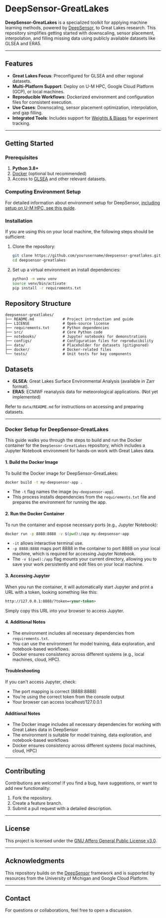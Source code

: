 # DeepSensor-GreatLakes  

**DeepSensor-GreatLakes** is a specialized toolkit for applying machine learning methods, powered by [DeepSensor](https://deepsensor.readthedocs.io/), to Great Lakes research. This repository simplifies getting started with downscaling, sensor placement, interpolation, and filling missing data using publicly available datasets like GLSEA and ERA5.  

---

## Features  
- **Great Lakes Focus**: Preconfigured for GLSEA and other regional datasets.  
- **Multi-Platform Support**: Deploy on U-M HPC, Google Cloud Platform (GCP), or local machines.  
- **Reproducible Workflows**: Dockerized environment and configuration files for consistent execution.  
- **Use Cases**: Downscaling, sensor placement optimization, interpolation, and gap filling.  
- **Integrated Tools**: Includes support for [Weights & Biases](https://wandb.ai) for experiment tracking.  

---

## Getting Started  

### Prerequisites  
1. **Python 3.8+**  
2. [Docker](https://www.docker.com/get-started) (optional but recommended)  
3. Access to [GLSEA](https://www.glerl.noaa.gov/data/) and other relevant datasets.  

### Computing Environment Setup
For detailed information about environment setup for DeepSensor, [including setup on U-M HPC, see this guide](docs/ENVIRONMENT_SETUP.md).

### Installation  
If you are using this on your local machine, the following steps should be sufficient:

1. Clone the repository:  
   ```bash  
   git clone https://github.com/yourusername/deepsensor-greatlakes.git  
   cd deepsensor-greatlakes  
   ```
2. Set up a virtual environment an install dependencies:
   ```bash
   python3 -m venv venv  
   source venv/bin/activate  
   pip install -r requirements.txt  
   ```

## Repository Structure

```
deepsensor-greatlakes/  
├── README.md             # Project introduction and guide  
├── LICENSE               # Open-source license  
├── requirements.txt      # Python dependencies  
├── src/                  # Core Python code  
├── notebooks/            # Jupyter notebooks for demonstrations  
├── configs/              # Configuration files for reproducibility  
├── data/                 # Placeholder for datasets (gitignored)  
├── docker/               # Docker-related files  
└── tests/                # Unit tests for key components 
```

## Datasets  
- **GLSEA**: Great Lakes Surface Environmental Analysis (available in Zarr format).  
- **ERA5**: ECMWF reanalysis data for meteorological applications.  (Not yet implemented)

Refer to `data/README.md` for instructions on accessing and preparing datasets.  

---

### Docker Setup for DeepSensor-GreatLakes

This guide walks you through the steps to build and run the Docker container for the `DeepSensor-GreatLakes` repository, which includes a Jupyter Notebook environment for hands-on work with Great Lakes data.

#### **1. Build the Docker Image**

To build the Docker image for DeepSensor-GreatLakes:

```bash
docker build -t my-deepsensor-app .
```

* The `-t` flag names the image (`my-deepsensor-app`).
* This process installs dependencies from the `requirements.txt` file and prepares the environment for running the app.

#### **2. Run the Docker Container**

To run the container and expose necessary ports (e.g., Jupyter Notebook):

```bash
docker run -p 8888:8888 -v $(pwd):/app my-deepsensor-app
```

* `-it` allows interactive terminal use.
* `-p 8888:8888` maps port 8888 in the container to port 8888 on your local machine, which is required for accessing Jupyter Notebook.
* The `-v $(pwd):/app` flag mounts your current directory, allowing you to save your work persistently and edit files on your local machine.

#### **3. Accessing Jupyter**

When you run the container, it will automatically start Jupyter and print a URL with a token, looking something like this:

```html
http://127.0.0.1:8888/?token=<your-token>
```

Simply copy this URL into your browser to access Jupyter.

#### **4. Additional Notes**
* The environment includes all necessary dependencies from `requirements.txt`.
* You can use the environment for model training, data exploration, and notebook-based workflows.
* Docker ensures consistency across different systems (e.g., local machines, cloud, HPC).

#### Troubleshooting

If you can't access Jupyter, check:
* The port mapping is correct (8888:8888)
* You're using the correct token from the console output
* Your browser can access localhost/127.0.0.1

#### Additional Notes
* The Docker image includes all necessary dependencies for working with Great Lakes data in DeepSensor
* The environment is suitable for model training, data exploration, and notebook-based workflows
* Docker ensures consistency across different systems (local machines, cloud, HPC)

---

## Contributing  
Contributions are welcome! If you find a bug, have suggestions, or want to add new functionality:  
1. Fork the repository.  
2. Create a feature branch.  
3. Submit a pull request with a detailed description.  

---

## License  
This project is licensed under the [GNU Affero General Public License v3.0](LICENSE).  
 
---

## Acknowledgments  
This repository builds on the [DeepSensor](https://github.com/willirath/deepsensor) framework and is supported by resources from the University of Michigan and Google Cloud Platform.  

---

## Contact  
For questions or collaborations, feel free to open a discussion.  


